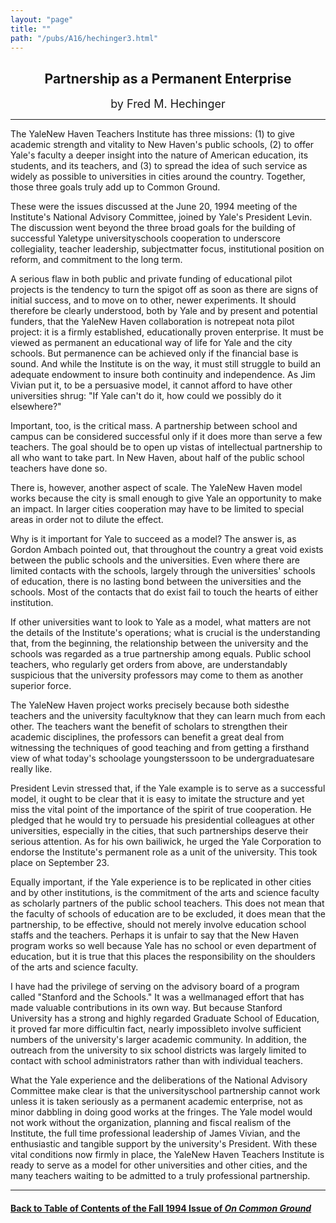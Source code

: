 ```yaml
---
layout: "page"
title: ""
path: "/pubs/A16/hechinger3.html"
---
```

<main>
<center>
<h2>
Partnership as a Permanent Enterprise</h2>
<p><font size="+1">by Fred M. Hechinger</font>
</p></center><hr/>
<p>The Yale­New Haven Teachers Institute has three missions:  (1) to
give academic strength and vitality to New Haven's public schools,  (2) to
offer Yale's faculty a deeper insight into the nature of  American
education, its students, and its teachers, and (3) to spread  the idea of
such service as widely as possible to universities in cities  around the
country.  Together, those three goals truly add up to  Common Ground.
</p><p>
These were the issues discussed at the June 20, 1994 meeting of the
Institute's National Advisory Committee,  joined by Yale's President
Levin.  The discussion went beyond the three broad goals for the  building
of successful Yale­type university­schools cooperation to
underscore collegiality, teacher leadership, subject­matter focus,
institutional position on reform, and commitment to the long term.  
</p><p>
A serious flaw in both public and private funding of educational pilot
projects is the tendency to turn the spigot off as soon as there are
signs of initial success, and to move on to other, newer experiments.   It
should therefore be clearly understood, both by Yale and by  present and
potential funders, that the Yale­New Haven collaboration  is
not­repeat not­a pilot project:  it is a firmly established,
educationally proven enterprise.  It must be viewed as permanent­ an
educational way of life for Yale and the city schools.
<p. <p="" a="" any="" are="" as="" be="" bound="" brief="" charity="" college="" collegiality="" from="" high.="" in="" interested="" is="" key="" model="" more="" negative:="" of="" on="" one="" or="" other="" permanence="" permanence,="" plus="" promise="" public="" reaction="" school="" should="" success.="" teachers'="" that="" the="" to="" understand="" university="" using="" without="" yale="">
But permanence can be achieved only if the financial base is sound.   And
while the Institute is on the way, it must still struggle to build  an
adequate endowment to insure both continuity and independence.   As Jim
Vivian put it, to be a persuasive model, it cannot afford to  have other
universities shrug:  "If Yale can't do it, how could we  possibly do it
elsewhere?"
</p.></p><p>
Important, too, is the critical mass.  A partnership between school  and
campus can be considered successful only if it does more than  serve a few
teachers.  The goal should be to open up vistas of  intellectual
partnership to all who want to take part.  In New Haven,  about half of
the public school teachers have done so.
</p><p>
There is, however, another aspect of scale.  The Yale­New Haven
model works because the city is small enough to give Yale an  opportunity
to make an impact.  In larger cities cooperation may  have to be limited
to special areas in order not to dilute the effect.
</p><p>
Why is it important for Yale to succeed as a model?  The answer is,  as
Gordon Ambach pointed out, that throughout the country a great  void
exists between the public schools and the universities.   Even  where
there are limited contacts with the schools, largely through  the
universities' schools of education, there is no lasting bond  between the
universities and the schools. Most of the contacts that do  exist fail to
touch the hearts of either institution.
</p><p>
If other universities want to look to Yale as a model, what matters  are
not the details of the Institute's operations; what is crucial is the
understanding that, from the beginning, the relationship between the
university and the schools was regarded as a true partnership among
equals.  Public school teachers, who regularly get orders from above,
are understandably suspicious that the university professors may  come to
them as another superior force.
</p><p>
The Yale­New Haven project works precisely because both
sides­the  teachers and the university faculty­know that they
can learn much  from each other.  The teachers want the benefit of
scholars to  strengthen their academic disciplines, the professors can
benefit a  great deal from witnessing the techniques of good teaching and
from  getting a first­hand view of what today's school­age
youngsters­soon  to be undergraduates­are really like.
</p><p>
President Levin stressed that, if the Yale example is to serve as a
successful model, it ought to be clear that it is easy to imitate the
structure and yet miss the vital point of the importance of the spirit  of
true cooperation.  He pledged that he would try to persuade his
presidential colleagues at other universities, especially in the cities,
that such partnerships deserve their serious attention.  As for his  own
bailiwick, he urged the Yale Corporation to endorse the  Institute's
permanent role as a unit of the university.  This took place  on September
23.
</p><p>
Equally important, if the Yale experience is to be replicated in other
cities and by other institutions, is the commitment of the arts and
science faculty as scholarly partners of the public school teachers.
This does not mean that the faculty of schools of education are to be
excluded, it does mean that the partnership, to be effective, should  not
merely involve education school staffs and the teachers.  Perhaps  it is
unfair to say that the New Haven program works so well because  Yale has
no school or even department of education, but it is true  that this
places the responsibility on the shoulders of the arts and  science
faculty.
</p><p>
I have had the privilege of serving on the advisory board of a  program
called "Stanford and the Schools."  It was a well­managed  effort
that has made valuable contributions in its own way.  But  because
Stanford University has a strong and highly regarded  Graduate School of
Education, it proved far more difficult­in fact,  nearly
impossible­to involve sufficient numbers of the university's  larger
academic community.  In addition, the outreach from the  university to six
school districts was largely limited to contact with  school
administrators rather than with individual teachers.
</p><p>
What the Yale experience and the deliberations of the National  Advisory
Committee make clear is that the university­school  partnership
cannot work unless it is taken seriously as a permanent  academic
enterprise, not as minor dabbling in doing good works at  the fringes.
The Yale model would not work without the  organization, planning and
fiscal realism of the Institute, the full­ time professional
leadership of James Vivian, and the enthusiastic  and tangible support by
the university's President. With these vital  conditions now firmly in
place, the Yale­New Haven Teachers  Institute is ready to serve as a
model for other universities and other  cities, and the many teachers
waiting to be admitted to a truly  professional partnership.
</p><hr/>
<h4><a href="/pubs/A16/">Back to
Table of Contents of the Fall 1994 Issue of <i>On Common
Ground</i></a>
</h4>
</main>
